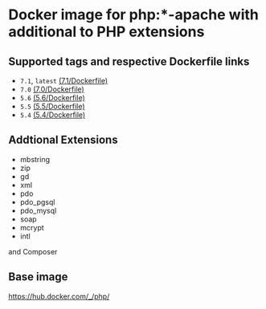 Docker image for php:*-apache with additional to PHP extensions
===============================================================

## Supported tags and respective Dockerfile links
- `7.1`, `latest` [(7.1/Dockerfile)](https://github.com/EC-CUBE/php-ext-apache/blob/master/7.1/Dockerfile)
- `7.0` [(7.0/Dockerfile)](https://github.com/EC-CUBE/php-ext-apache/blob/master/7.0/Dockerfile)
- `5.6` [(5.6/Dockerfile)](https://github.com/EC-CUBE/php-ext-apache/blob/master/5.6/Dockerfile)
- `5.5` [(5.5/Dockerfile)](https://github.com/EC-CUBE/php-ext-apache/blob/master/5.5/Dockerfile)
- `5.4` [(5.4/Dockerfile)](https://github.com/EC-CUBE/php-ext-apache/blob/master/5.4/Dockerfile)


## Addtional Extensions

- mbstring
- zip
- gd
- xml
- pdo
- pdo_pgsql
- pdo_mysql
- soap
- mcrypt
- intl

and Composer

## Base image

https://hub.docker.com/_/php/
